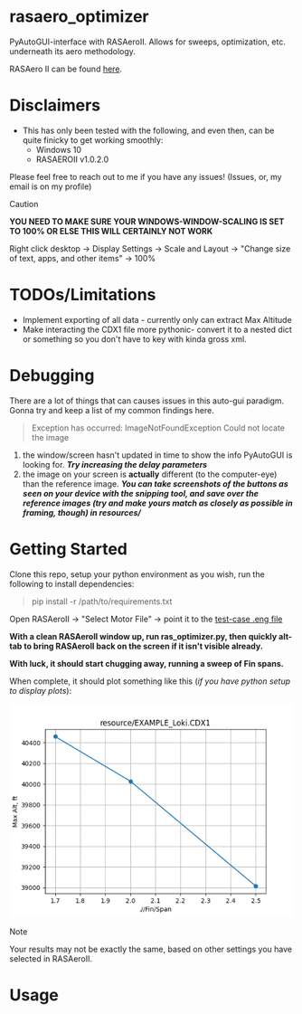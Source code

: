 # rasaero_optimizer
PyAutoGUI-interface with RASAeroII. Allows for sweeps, optimization, etc. underneath its aero methodology.

RASAero II can be found [here](https://www.rasaero.com/).


# Disclaimers
- This has only been tested with the following, and even then, can be quite finicky to get working smoothly:
  - Windows 10
  - RASAEROII v1.0.2.0
 
Please feel free to reach out to me if you have any issues! (Issues, or, my email is on my profile)

> [!CAUTION]
> **YOU NEED TO MAKE SURE YOUR WINDOWS-WINDOW-SCALING IS SET TO 100% OR ELSE THIS WILL CERTAINLY NOT WORK**
>
> Right click desktop -> Display Settings -> Scale and Layout -> "Change size of text, apps, and other items" -> 100%


# TODOs/Limitations
- Implement exporting of all data - currently only can extract Max Altitude
- Make interacting the CDX1 file more pythonic- convert it to a nested dict or something so you don't have to key with kinda gross xml.


# Debugging
There are a lot of things that can causes issues in this auto-gui paradigm. Gonna try and keep a list of my common findings here.

> Exception has occurred: ImageNotFoundException
> Could not locate the image

  1) the window/screen hasn't updated in time to show the info PyAutoGUI is looking for. ***Try increasing the delay parameters***
  3) the image on your screen is **actually** different (to the computer-eye) than the reference image. ***You can take screenshots of the buttons as seen on your device with the snipping tool, and save over the reference images (try and make yours match as closely as possible in framing, though) in resources/***



# Getting Started

Clone this repo, setup your python environment as you wish, run the following to install dependencies:
>pip install -r /path/to/requirements.txt



Open RASAeroII -> "Select Motor File" -> point it to the [test-case .eng file](resource/Loki_L2050LW.eng)


**With a clean RASAeroII window up, run ras_optimizer.py, then quickly alt-tab to bring RASAeroII back on the screen if it isn't visible already.**

**With luck, it should start chugging away, running a sweep of Fin spans.**

When complete, it should plot something like this (_if you have python setup to display plots_):

![testcase_result](resource/2025_02_09_testcase.png)

> [!Note]
> Your results may not be exactly the same, based on other settings you have selected in RASAeroII.






# Usage

